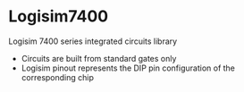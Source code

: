# Logisim7400
Logisim 7400 series integrated circuits library

* Circuits are built from standard gates only
* Logisim pinout represents the DIP pin configuration of the corresponding chip
